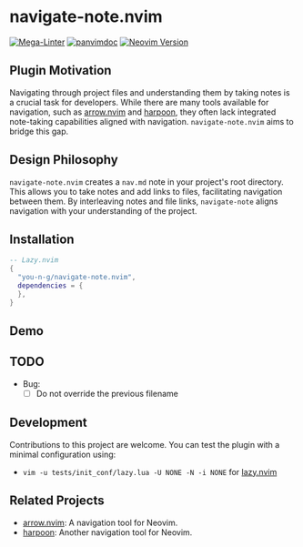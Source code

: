 # navigate-note.nvim
[![Mega-Linter](https://github.com/you-n-g/navigate-note.nvim/actions/workflows/linter.yml/badge.svg)](https://github.com/marketplace/actions/mega-linter)
[![panvimdoc](https://github.com/you-n-g/navigate-note.nvim/actions/workflows/panvimdoc.yml/badge.svg)](https://github.com/kdheepak/panvimdoc)
[![Neovim Version](https://img.shields.io/badge/Neovim-0.8%2B-blue.svg)](https://neovim.io)

## Plugin Motivation
Navigating through project files and understanding them by taking notes is a crucial task for developers. While there are many tools available for navigation, such as [arrow.nvim](https://github.com/author/arrow.nvim) and [harpoon](https://github.com/ThePrimeagen/harpoon), they often lack integrated note-taking capabilities aligned with navigation.
`navigate-note.nvim` aims to bridge this gap.

## Design Philosophy
`navigate-note.nvim` creates a `nav.md` note in your project's root directory. This allows you to take notes and add links to files, facilitating navigation between them. By interleaving notes and file links, `navigate-note` aligns navigation with your understanding of the project.

## Installation
```lua
-- Lazy.nvim
{
  "you-n-g/navigate-note.nvim",
  dependencies = {
  },
}
```

## Demo
<!-- Add demo content here -->

## TODO
- Bug:
  - [ ] Do not override the previous filename

## Development
Contributions to this project are welcome. You can test the plugin with a minimal configuration using:
- `vim -u tests/init_conf/lazy.lua -U NONE -N -i NONE` for [lazy.nvim](https://github.com/folke/lazy.nvim)

## Related Projects
- [arrow.nvim](https://github.com/author/arrow.nvim): A navigation tool for Neovim.
- [harpoon](https://github.com/ThePrimeagen/harpoon): Another navigation tool for Neovim.
